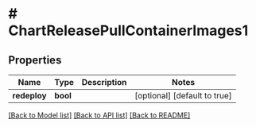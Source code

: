 # # ChartReleasePullContainerImages1

## Properties

Name | Type | Description | Notes
------------ | ------------- | ------------- | -------------
**redeploy** | **bool** |  | [optional] [default to true]

[[Back to Model list]](../../README.md#models) [[Back to API list]](../../README.md#endpoints) [[Back to README]](../../README.md)
